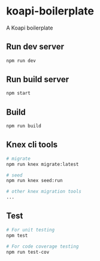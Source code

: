 # koapi-boilerplate
A Koapi boilerplate

## Run dev server

```bash
npm run dev
```

## Run build server
```bash
npm start
```

## Build
```bash
npm run build
```

## Knex cli tools
```bash
# migrate
npm run knex migrate:latest

# seed
npm run knex seed:run

# other knex migration tools
...
```

## Test

```bash
# For unit testing
npm test

# For code coverage testing
npm run test-cov
```
